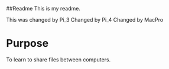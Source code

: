 ##Readme
This is my readme.

This was changed by Pi_3
Changed by Pi_4
Changed by MacPro
# Purpose
To learn to share files between computers.